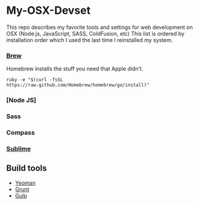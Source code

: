 My-OSX-Devset
=============

This repo describes my favorite tools and settings for web development on OSX (Node.js, JavaScript, SASS, ColdFusion, etc)
This list is ordered by installation order which I used the last time I reinstalled my system.

### [Brew](http://www.brew.sh)
Homebrew installs the stuff you need that Apple didn’t.
```
ruby -e "$(curl -fsSL https://raw.github.com/Homebrew/homebrew/go/install)"
```

### [Node JS]



### Sass

### Compass


### [Sublime](http://www.sublimetext.com/)

## Build tools
- [Yeoman](http://www.yeoman.io)
- [Grunt](http://www.grunt.io)
- [Gulp](http://www.gulp.io)

